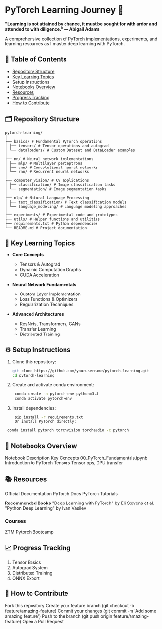 # PyTorch Learning Journey 🚀

**"Learning is not attained by chance, it must be sought for with ardor and attended to with diligence." — Abigail Adams**

A comprehensive collection of PyTorch implementations, experiments, and learning resources as I master deep learning with PyTorch.

## 📌 Table of Contents
- [Repository Structure](#-repository-structure)
- [Key Learning Topics](#-key-learning-topics)
- [Setup Instructions](#-setup-instructions)
- [Notebooks Overview](#-notebooks-overview)
- [Resources](#-resources)
- [Progress Tracking](#-progress-tracking)
- [How to Contribute](#-how-to-contribute)

## 🗂 Repository Structure
```
pytorch-learning/
│
├── basics/ # Fundamental PyTorch operations
│ ├── tensors/ # Tensor operations and autograd
│ └── dataloaders/ # Custom Dataset and DataLoader examples
│
├── nn/ # Neural network implementations
│ ├── mlp/ # Multilayer perceptrons
│ ├── cnn/ # Convolutional neural networks
│ └── rnn/ # Recurrent neural networks
│
├── computer_vision/ # CV applications
│ ├── classification/ # Image classification tasks
│ └── segmentation/ # Image segmentation tasks
│
├── nlp/ # Natural Language Processing
│ ├── text_classification/ # Text classification models
│ └── language_modeling/ # Language modeling approaches
│
├── experiments/ # Experimental code and prototypes
├── utils/ # Helper functions and utilities
├── requirements.txt # Python dependencies
└── README.md # Project documentation
```

## 🎯 Key Learning Topics
- **Core Concepts**
  - Tensors & Autograd
  - Dynamic Computation Graphs
  - CUDA Acceleration

- **Neural Network Fundamentals**
  - Custom Layer Implementation
  - Loss Functions & Optimizers
  - Regularization Techniques

- **Advanced Architectures**
  - ResNets, Transformers, GANs
  - Transfer Learning
  - Distributed Training

## ⚙️ Setup Instructions
1. Clone this repository:
   ```bash
   git clone https://github.com/yourusername/pytorch-learning.git
   cd pytorch-learning
   ```

2. Create and activate conda environment:
   ```bash
    conda create -n pytorch-env python=3.8
    conda activate pytorch-env
   ```

4. Install dependencies:
   ```bash
    pip install -r requirements.txt
    Or install PyTorch directly:
   ```

  ```bash
   conda install pytorch torchvision torchaudio -c pytorch
  ```


## 📓 Notebooks Overview

Notebook	Description	Key Concepts
00_PyTorch_Fundamentals.ipynb	Introduction to PyTorch Tensors	Tensor ops, GPU transfer

## 📚 Resources
Official Documentation
PyTorch Docs
PyTorch Tutorials

**Recommended Books**
"Deep Learning with PyTorch" by Eli Stevens et al.
"Python Deep Learning" by Ivan Vasilev

### Courses
ZTM Pytorch Bootcamp

## 📈 Progress Tracking
1. Tensor Basics
2. Autograd System
3. Distributed Training
4. ONNX Export

## 🤝 How to Contribute
Fork this repository
Create your feature branch (git checkout -b feature/amazing-feature)
Commit your changes (git commit -m 'Add some amazing feature')
Push to the branch (git push origin feature/amazing-feature)
Open a Pull Request
